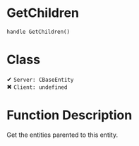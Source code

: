 # GetChildren
```
handle GetChildren()
```
# Class
✔ `Server: CBaseEntity`  
✖ `Client: undefined`  

# Function Description
Get the entities parented to this entity.
